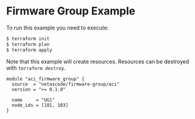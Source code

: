 <!-- BEGIN_TF_DOCS -->
# Firmware Group Example

To run this example you need to execute:

```bash
$ terraform init
$ terraform plan
$ terraform apply
```

Note that this example will create resources. Resources can be destroyed with `terraform destroy`.

```hcl
module "aci_firmware_group" {
  source  = "netascode/firmware-group/aci"
  version = ">= 0.1.0"

  name     = "UG1"
  node_ids = [101, 103]
}
```
<!-- END_TF_DOCS -->